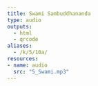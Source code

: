 ```yaml
---
title: Swami Sambuddhananda
type: audio
outputs:
  - html
  - qrcode
aliases:
  - /k/5/10a/
resources:
- name: audio
  src: "5_Swami.mp3"
---
```

